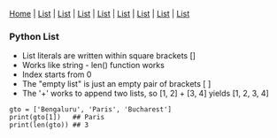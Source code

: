 [Home](/python-training)  |  [List](/python-training/list)  |  [List](/python-training/list)  |  [List](/python-training/list)  |  [List](/python-training/list)  |  [List](/python-training/list)  |  [List](/python-training/list)  |  [List](/python-training/list)  |  [List](/python-training/list)

### Python List

- List literals are written within square brackets []
- Works like string - len() function works
- Index starts from 0
- The "empty list" is just an empty pair of brackets [ ]
- The '+' works to append two lists, so [1, 2] + [3, 4] yields [1, 2, 3, 4] 

```
gto = ['Bengaluru', 'Paris', 'Bucharest']
print(gto[1])   ## Paris
print(len(gto)) ## 3
```
